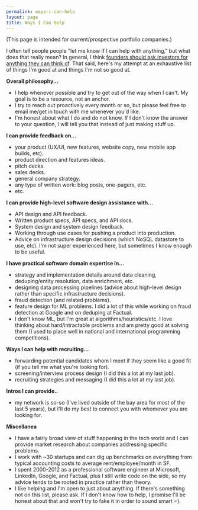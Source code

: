 ```yaml
---
permalink: ways-i-can-help
layout: page
title: Ways I Can Help
---
```

(This page is intended for current/prospective portfolio companies.) 

I often tell people people "let me know if I can help with anything," but what does that really mean? In general, I think <a href="{{site.url}}extracting-more-value-from-investors" target="_blank">founders should ask investors for anything they can think of</a>. That said, here's my attempt at an exhaustive list of things I'm good at and things I'm not so good at.

**Overall philosophy...**

- I help whenever possible and try to get out of the way when I can't. My goal is to be a resource, not an anchor.
- I try to reach out proactively every month or so, but please feel free to email me/get in touch with me whenever you'd like.
- I'm honest about what I do and do not know. If I don't know the answer to your question, I will tell you that instead of just making stuff up.

**I can provide feedback on...**

- your product (UX/UI, new features, website copy, new mobile app builds, etc).
- product direction and features ideas.
- pitch decks.
- sales decks.
- general company strategy.
- any type of written work: blog posts, one-pagers, etc.
- etc.

**I can provide high-level software design assistance with...**

- API design and API feedback.
- Written product specs, API specs, and API docs.
- System design and system design feedback.
- Working through use cases for pushing a product into production.
- Advice on infrastructure design decisions (which NoSQL datastore to use, etc). I'm not super experienced here, but sometimes I know enough to be useful.

**I have practical software domain expertise in...**

- strategy and implementation details around data cleaning, deduping/entity resolution, data enrichment, etc.
- designing data processing pipelines (advice about high-level design rather than specific infrastructure decisions).
- fraud detection (and related problems).
- feature design for ML problems. I did a lot of this while working on fraud detection at Google and on deduping at Factual.
- I don't know ML, but I'm great at algorithms/heuristics/etc. I love thinking about hard/intractable problems and am pretty good at solving them (I used to place well in national and international programming competitions).

**Ways I can help with recruiting...**

- forwarding potential candidates whom I meet if they seem like a good fit (if you tell me what you're looking for).
- screening/interview process design (I did this a lot at my last job).
- recruiting strategies and messaging (I did this a lot at my last job).

**Intros I can provide..**

- my network is so-so (I've lived outside of the bay area for most of the last 5 years), but I'll do my best to connect you with whomever you are looking for.

**Miscellanea**

- I have a fairly broad view of stuff happening in the tech world and I can provide market research about companies addressing specific problems.
- I work with ~30 startups and can dig up benchmarks on everything from typical accounting costs to average rent/employee/month in SF.
- I spent 2000-2012 as a professional software engineer at Microsoft, LinkedIn, Google, and Factual, plus I still write code on the side, so my advice tends to be rooted in practice rather than theory.
- I like helping and I'm open to just about anything. If there's something not on this list, please ask. If I don't know how to help, I promise I'll be honest about that and won't try to fake it in order to sound smart =).